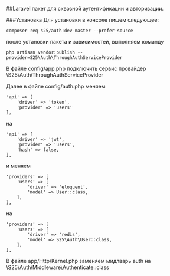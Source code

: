 ##Laravel пакет для сквозной аутентификации и авторизации.

###Установка
Для установки в консоле пишем следующее:

`composer req s25/auth:dev-master --prefer-source`

после установки пакета и зависимостей, выполняем команду 

`php artisan vendor:publish --provider=S25\Auth\ThroughAuthServiceProvider`

В файле config/app.php подключить сервис провайдер \S25\Auth\ThroughAuthServiceProvider

Далее в файле config/auth.php меняем 
```      
'api' => [
    'driver' => 'token',
    'provider' => 'users'
],
```

на 

```      
'api' => [
    'driver' => 'jwt',
    'provider' => 'users',
    'hash' => false,
],
```

и меняем 

```      
'providers' => [
    'users' => [
        'driver' => 'eloquent',
        'model' => User::class,
    ],
],
```

на

```      
'providers' => [
    'users' => [
        'driver' => 'redis',
        'model' => S25\Auth\User::class,
    ],
],
```

В файле app/Http/Kernel.php заменяем мидлварь auth на \S25\Auth\Middleware\Authenticate::class
